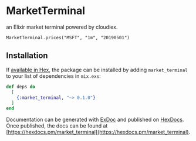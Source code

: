 # MarketTerminal

an Elixir market terminal powered by cloudiex.

`MarketTerminal.prices("MSFT", "1m", "20190501")`

## Installation

If [available in Hex](https://hex.pm/docs/publish), the package can be installed
by adding `market_terminal` to your list of dependencies in `mix.exs`:

```elixir
def deps do
  [
    {:market_terminal, "~> 0.1.0"}
  ]
end
```

Documentation can be generated with [ExDoc](https://github.com/elixir-lang/ex_doc)
and published on [HexDocs](https://hexdocs.pm). Once published, the docs can
be found at [https://hexdocs.pm/market_terminal](https://hexdocs.pm/market_terminal).

